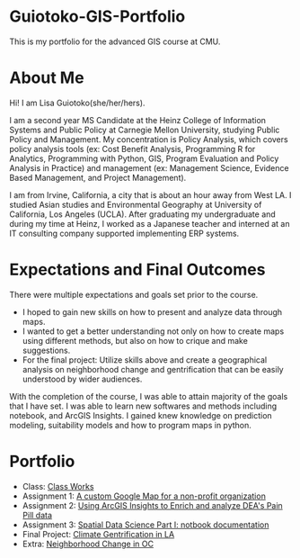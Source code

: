 # Guiotoko-GIS-Portfolio
This is my portfolio for the advanced GIS course at CMU. 

# About Me
Hi! I am Lisa Guiotoko(she/her/hers). 

I am a second year MS Candidate at the Heinz College of Information Systems and Public Policy at Carnegie Mellon University, studying Public Policy and Management. My concentration is Policy Analysis, which covers policy analysis tools (ex: Cost Benefit Analysis, Programming R for Analytics, Programming with Python, GIS, Program Evaluation and Policy Analysis in Practice) and management (ex: Management Science, Evidence Based Management, and Project Management).

I am from Irvine, California, a city that is about an hour away from West LA. I studied Asian studies and Environmental Geography at University of California, Los Angeles (UCLA). After graduating my undergraduate and during my time at Heinz, I worked as a Japanese teacher and interned at an IT consulting company supported implementing ERP systems. 

# Expectations and Final Outcomes
There were multiple expectations and goals set prior to the course. 
- I hoped to gain new skills on how to present and analyze data through maps. 
- I wanted to get a better understanding not only on how to create maps using different methods, but also on how to crique and make suggestions. 
- For the final project: Utilize skills above and create a geographical analysis on neighborhood change and gentrification that can be easily understood by wider audiences. 

With the completion of the course, I was able to attain majority of the goals that I have set. I was able to learn new softwares and methods including notebook, and ArcGIS Insights. I gained knew knowledge on prediction modeling, suitability models and how to program maps in python.

# Portfolio 
- Class: [Class Works](ClassTutorials.md)
- Assignment 1: [A custom Google Map for a non-profit organization](HCV-custom-google-map.md)
- Assignment 2: [Using ArcGIS Insights to Enrich and analyze DEA's Pain Pill data](DEA's_Pain_Pill_Analysis.md)
- Assignment 3: [Spatial Data Science Part I: notbook documentation](Data_Engineering_Notebook.html)
- Final Project: [Climate Gentrification in LA](Final_Project.md)
- Extra: [Neighborhood Change in OC](OC_neighborhood_change.md)
